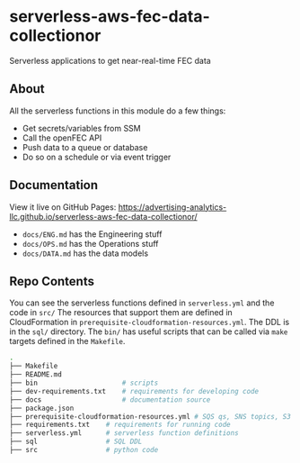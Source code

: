 # serverless-aws-fec-data-collectionor
Serverless applications to get near-real-time FEC data

## About
All the serverless functions in this module do a few things:
- Get secrets/variables from SSM
- Call the openFEC API
- Push data to a queue or database
- Do so on a schedule or via event trigger

## Documentation

View it live on GitHub Pages: https://advertising-analytics-llc.github.io/serverless-aws-fec-data-collectionor/

- `docs/ENG.md` has the Engineering stuff
- `docs/OPS.md` has the Operations stuff
- `docs/DATA.md` has the data models

## Repo Contents

You can see the serverless functions defined in `serverless.yml` and the code in `src/`
The resources that support them are defined in CloudFormation in `prerequisite-cloudformation-resources.yml`.
The DDL is in the `sql/` directory.
The `bin/` has useful scripts that can be called via `make` targets defined in the `Makefile`.

```sh
.
├── Makefile
├── README.md
├── bin                     # scripts
├── dev-requirements.txt    # requirements for developing code
├── docs                    # documentation source
├── package.json
├── prerequisite-cloudformation-resources.yml # SQS qs, SNS topics, S3 Bucket
├── requirements.txt    # requirements for running code
├── serverless.yml      # serverless function definitions
├── sql                 # SQL DDL
├── src                 # python code
```
